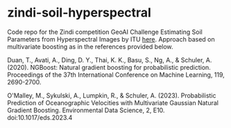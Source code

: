 # zindi-soil-hyperspectral

Code repo for the Zindi competition GeoAI Challenge Estimating Soil Parameters from Hyperspectral Images by ITU [here](https://zindi.africa/competitions/geoai-challenge-estimating-soil-parameters-from-hyperspectral-images/discussions). Approach based on multivariate boosting as in the references provided below.

Duan, T., Avati, A., Ding, D. Y., Thai, K. K., Basu, S., Ng, A., & Schuler, A. (2020). NGBoost: Natural gradient boosting for probabilistic prediction. Proceedings of the 37th International Conference on Machine Learning, 119, 2690-2700.

O'Malley, M., Sykulski, A., Lumpkin, R., & Schuler, A. (2023). Probabilistic Prediction of Oceanographic Velocities with Multivariate Gaussian Natural Gradient Boosting. Environmental Data Science, 2, E10. doi:10.1017/eds.2023.4

